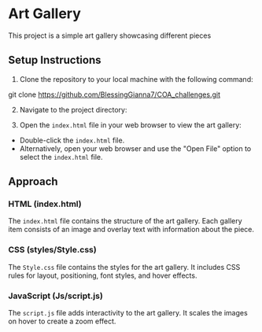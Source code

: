 # Art Gallery

This project is a simple art gallery showcasing different pieces

## Setup Instructions

1. Clone the repository to your local machine with the following command:

git clone https://github.com/BlessingGianna7/COA_challenges.git


2. Navigate to the project directory:

3. Open the `index.html` file in your web browser to view the art gallery:
- Double-click the `index.html` file.
- Alternatively, open your web browser and use the "Open File" option to select the `index.html` file.






## Approach

### HTML (index.html)

The `index.html` file contains the structure of the art gallery. Each gallery item consists of an image and overlay text with information about the piece.

### CSS (styles/Style.css)

The `Style.css` file contains the styles for the art gallery. It includes CSS rules for layout, positioning, font styles, and hover effects.

### JavaScript (Js/script.js)

The `script.js` file adds interactivity to the art gallery. It scales the images on hover to create a zoom effect.

